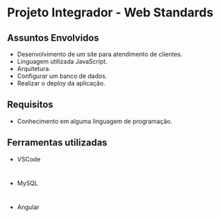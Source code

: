 # Projeto Integrador - Web Standards


## Assuntos Envolvidos
- Desenvolvimento de um site para atendimento de clientes.
- Linguagem utilizada JavaScript.
- Arquitetura.
- Configurar um banco de dados.
- Realizar o deploy da aplicação.

## Requisitos
- Conhecimento em alguma linguagem de programação.

## Ferramentas utilizadas
- VSCode
#
- MySQL
#
-  Angular

